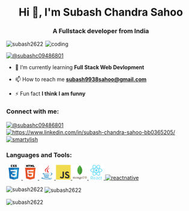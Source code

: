<h1 align="center">Hi 👋, I'm Subash Chandra Sahoo</h1>
<h3 align="center">A Fullstack developer from India</h3>
<img align="right" alt="coding" width="400" src="https://user-images.githubusercontent.com/55389276/140866485-8fb1c876-9a8f-4d6a-98dc-08c4981eaf70.gif">

<p align="left"> <img src="https://komarev.com/ghpvc/?username=subash2622&label=Profile%20views&color=0e75b6&style=flat" alt="subash2622" /> </p>

<p align="left"> <a href="https://twitter.com/@subashc09486801" target="blank"><img src="https://img.shields.io/twitter/follow/@subashc09486801?logo=twitter&style=for-the-badge" alt="@subashc09486801" /></a> </p>

- 🌱 I’m currently learning **Full Stack Web Devlopment**

- 📫 How to reach me **subash9938sahoo@gmail.com**

- ⚡ Fun fact **I think I am funny**

<h3 align="left">Connect with me:</h3>
<p align="left">
<a href="https://twitter.com/@subashc09486801" target="blank"><img align="center" src="https://raw.githubusercontent.com/rahuldkjain/github-profile-readme-generator/master/src/images/icons/Social/twitter.svg" alt="@subashc09486801" height="30" width="40" /></a>
<a href="https://linkedin.com/in/https://www.linkedin.com/in/subash-chandra-sahoo-bb0365205/" target="blank"><img align="center" src="https://raw.githubusercontent.com/rahuldkjain/github-profile-readme-generator/master/src/images/icons/Social/linked-in-alt.svg" alt="https://www.linkedin.com/in/subash-chandra-sahoo-bb0365205/" height="30" width="40" /></a>
<a href="https://instagram.com/smartylish" target="blank"><img align="center" src="https://raw.githubusercontent.com/rahuldkjain/github-profile-readme-generator/master/src/images/icons/Social/instagram.svg" alt="smartylish" height="30" width="40" /></a>
</p>

<h3 align="left">Languages and Tools:</h3>
<p align="left"> <a href="https://www.w3schools.com/css/" target="_blank" rel="noreferrer"> <img src="https://raw.githubusercontent.com/devicons/devicon/master/icons/css3/css3-original-wordmark.svg" alt="css3" width="40" height="40"/> </a> <a href="https://www.w3.org/html/" target="_blank" rel="noreferrer"> <img src="https://raw.githubusercontent.com/devicons/devicon/master/icons/html5/html5-original-wordmark.svg" alt="html5" width="40" height="40"/> </a> <a href="https://www.java.com" target="_blank" rel="noreferrer"> <img src="https://raw.githubusercontent.com/devicons/devicon/master/icons/java/java-original.svg" alt="java" width="40" height="40"/> </a> <a href="https://developer.mozilla.org/en-US/docs/Web/JavaScript" target="_blank" rel="noreferrer"> <img src="https://raw.githubusercontent.com/devicons/devicon/master/icons/javascript/javascript-original.svg" alt="javascript" width="40" height="40"/> </a> <a href="https://www.mongodb.com/" target="_blank" rel="noreferrer"> <img src="https://raw.githubusercontent.com/devicons/devicon/master/icons/mongodb/mongodb-original-wordmark.svg" alt="mongodb" width="40" height="40"/> </a> <a href="https://reactjs.org/" target="_blank" rel="noreferrer"> <img src="https://raw.githubusercontent.com/devicons/devicon/master/icons/react/react-original-wordmark.svg" alt="react" width="40" height="40"/> </a> <a href="https://reactnative.dev/" target="_blank" rel="noreferrer"> <img src="https://reactnative.dev/img/header_logo.svg" alt="reactnative" width="40" height="40"/> </a> </p>

<p><img align="left" src="https://github-readme-stats.vercel.app/api/top-langs?username=subash2622&show_icons=true&locale=en&layout=compact" alt="subash2622" /></p>

<p>&nbsp;<img align="center" src="https://github-readme-stats.vercel.app/api?username=subash2622&show_icons=true&locale=en" alt="subash2622" /></p>

<p><img align="center" src="https://github-readme-streak-stats.herokuapp.com/?user=subash2622&" alt="subash2622" /></p>
